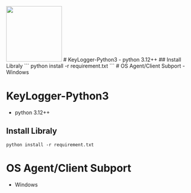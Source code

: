 <img src="https://cdn.k1god.com/uploads/c691e5.jfif" width="150" height="150">
# KeyLogger-Python3
- python 3.12++
## Install Libraly
```
python install -r requirement.txt
```
# OS Agent/Client Subport
- Windows

# KeyLogger-Python3
- python 3.12++
## Install Libraly
```
python install -r requirement.txt
```
# OS Agent/Client Subport
- Windows
